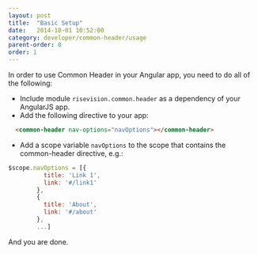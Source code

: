 ```yaml
---
layout: post
title:  "Basic Setup"
date:   2014-10-01 10:52:00
category: developer/common-header/usage
parent-order: 0
order: 1
---
```


In order to use Common Header in your Angular app, you need to do all of the following:

* Include module ```risevision.common.header``` as a dependency of your AngularJS app.
* Add the following directive to your app:

```html
  <common-header nav-options="navOptions"></common-header>
```

* Add a scope variable ```navOptions``` to the scope that contains the common-header directive, e.g.:

```js
$scope.navOptions = [{
          title: 'Link 1',
          link: '#/link1'
        },
        {
          title: 'About',
          link: '#/about'
        },
        ...]
```
And you are done.
